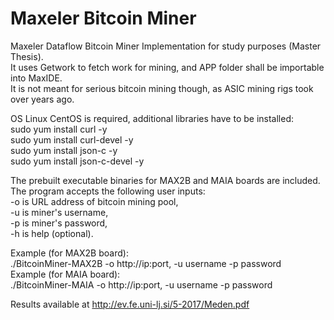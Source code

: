 # Maxeler Bitcoin Miner
Maxeler Dataflow Bitcoin Miner Implementation for study purposes (Master Thesis). <br />
It uses Getwork to fetch work for mining, and APP folder shall be importable into MaxIDE. <br />
It is not meant for serious bitcoin mining though, as ASIC mining rigs took over years ago. <br />

OS Linux CentOS is required, additional libraries have to be installed: <br />
sudo yum install curl -y <br />
sudo yum install curl-devel -y <br />
sudo yum install json-c -y <br />
sudo yum install json-c-devel -y <br />

The prebuilt executable binaries for MAX2B and MAIA boards are included. <br />
The program accepts the following user inputs: <br />
-o is URL address of bitcoin mining pool, <br />
-u is miner's username, <br />
-p is miner's password, <br />
-h is help (optional). <br />

Example (for MAX2B board): <br />
./BitcoinMiner-MAX2B -o http://ip:port, -u username -p password  <br />
Example (for MAIA board): <br />
./BitcoinMiner-MAIA -o http://ip:port, -u username -p password <br />

Results available at http://ev.fe.uni-lj.si/5-2017/Meden.pdf
